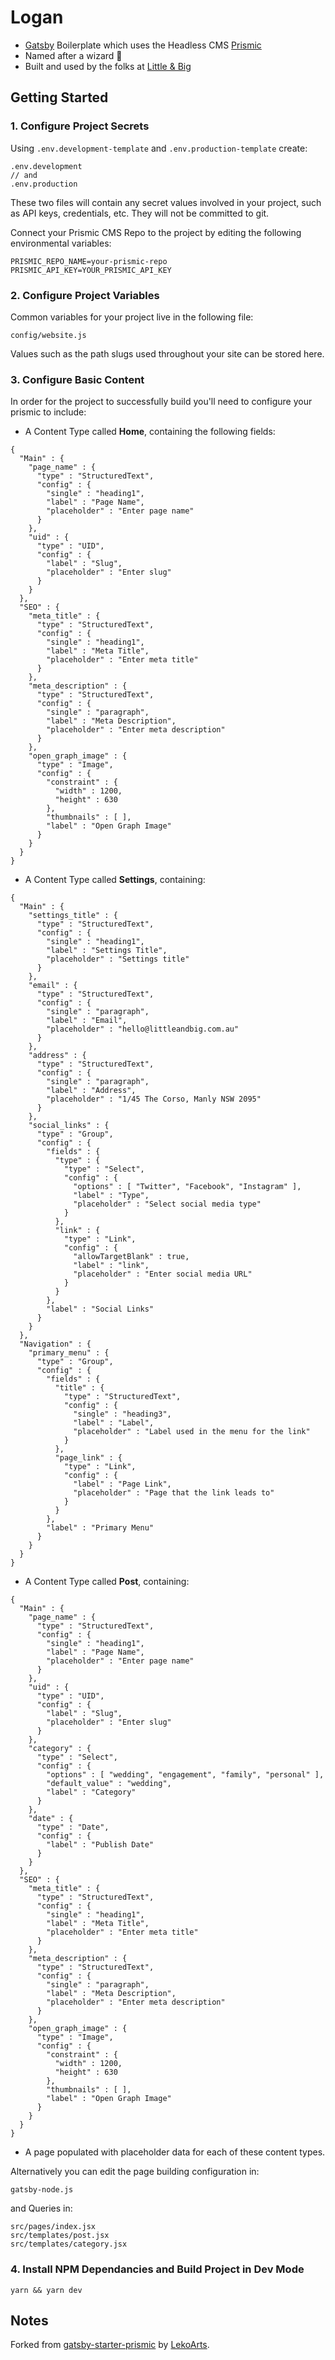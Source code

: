 # Logan

- [Gatsby](https://gatsbyjs.org) Boilerplate which uses the Headless CMS [Prismic](https://prismic.io/)
- Named after a wizard 🧙
- Built and used by the folks at [Little & Big](https://www.littleandbig.com.au/)

## Getting Started

### 1. Configure Project Secrets

Using `.env.development-template` and `.env.production-template` create:
```
.env.development
// and
.env.production
```

These two files will contain any secret values involved in your project, such as
API keys, credentials, etc. They will not be committed to git.

Connect your Prismic CMS Repo to the project by editing the following
environmental variables:
```
PRISMIC_REPO_NAME=your-prismic-repo
PRISMIC_API_KEY=YOUR_PRISMIC_API_KEY
```

### 2. Configure Project Variables
Common variables for your project live in the following file:
```
config/website.js
```
Values such as the path slugs used throughout your site can be stored here.

### 3. Configure Basic Content
In order for the project to successfully build you'll need to configure your prismic to include:

- A Content Type called **Home**, containing the following fields:
```
{
  "Main" : {
    "page_name" : {
      "type" : "StructuredText",
      "config" : {
        "single" : "heading1",
        "label" : "Page Name",
        "placeholder" : "Enter page name"
      }
    },
    "uid" : {
      "type" : "UID",
      "config" : {
        "label" : "Slug",
        "placeholder" : "Enter slug"
      }
    }
  },
  "SEO" : {
    "meta_title" : {
      "type" : "StructuredText",
      "config" : {
        "single" : "heading1",
        "label" : "Meta Title",
        "placeholder" : "Enter meta title"
      }
    },
    "meta_description" : {
      "type" : "StructuredText",
      "config" : {
        "single" : "paragraph",
        "label" : "Meta Description",
        "placeholder" : "Enter meta description"
      }
    },
    "open_graph_image" : {
      "type" : "Image",
      "config" : {
        "constraint" : {
          "width" : 1200,
          "height" : 630
        },
        "thumbnails" : [ ],
        "label" : "Open Graph Image"
      }
    }
  }
}
```

- A Content Type called **Settings**, containing:
```
{
  "Main" : {
    "settings_title" : {
      "type" : "StructuredText",
      "config" : {
        "single" : "heading1",
        "label" : "Settings Title",
        "placeholder" : "Settings title"
      }
    },
    "email" : {
      "type" : "StructuredText",
      "config" : {
        "single" : "paragraph",
        "label" : "Email",
        "placeholder" : "hello@littleandbig.com.au"
      }
    },
    "address" : {
      "type" : "StructuredText",
      "config" : {
        "single" : "paragraph",
        "label" : "Address",
        "placeholder" : "1/45 The Corso, Manly NSW 2095"
      }
    },
    "social_links" : {
      "type" : "Group",
      "config" : {
        "fields" : {
          "type" : {
            "type" : "Select",
            "config" : {
              "options" : [ "Twitter", "Facebook", "Instagram" ],
              "label" : "Type",
              "placeholder" : "Select social media type"
            }
          },
          "link" : {
            "type" : "Link",
            "config" : {
              "allowTargetBlank" : true,
              "label" : "link",
              "placeholder" : "Enter social media URL"
            }
          }
        },
        "label" : "Social Links"
      }
    }
  },
  "Navigation" : {
    "primary_menu" : {
      "type" : "Group",
      "config" : {
        "fields" : {
          "title" : {
            "type" : "StructuredText",
            "config" : {
              "single" : "heading3",
              "label" : "Label",
              "placeholder" : "Label used in the menu for the link"
            }
          },
          "page_link" : {
            "type" : "Link",
            "config" : {
              "label" : "Page Link",
              "placeholder" : "Page that the link leads to"
            }
          }
        },
        "label" : "Primary Menu"
      }
    }
  }
}
```

- A Content Type called **Post**, containing:
```
{
  "Main" : {
    "page_name" : {
      "type" : "StructuredText",
      "config" : {
        "single" : "heading1",
        "label" : "Page Name",
        "placeholder" : "Enter page name"
      }
    },
    "uid" : {
      "type" : "UID",
      "config" : {
        "label" : "Slug",
        "placeholder" : "Enter slug"
      }
    },
    "category" : {
      "type" : "Select",
      "config" : {
        "options" : [ "wedding", "engagement", "family", "personal" ],
        "default_value" : "wedding",
        "label" : "Category"
      }
    },
    "date" : {
      "type" : "Date",
      "config" : {
        "label" : "Publish Date"
      }
    }
  },
  "SEO" : {
    "meta_title" : {
      "type" : "StructuredText",
      "config" : {
        "single" : "heading1",
        "label" : "Meta Title",
        "placeholder" : "Enter meta title"
      }
    },
    "meta_description" : {
      "type" : "StructuredText",
      "config" : {
        "single" : "paragraph",
        "label" : "Meta Description",
        "placeholder" : "Enter meta description"
      }
    },
    "open_graph_image" : {
      "type" : "Image",
      "config" : {
        "constraint" : {
          "width" : 1200,
          "height" : 630
        },
        "thumbnails" : [ ],
        "label" : "Open Graph Image"
      }
    }
  }
}
```

- A page populated with placeholder data for each of these content types.

Alternatively you can edit the page building configuration in:
```
gatsby-node.js
```
and Queries in:
```
src/pages/index.jsx
src/templates/post.jsx
src/templates/category.jsx
```

### 4. Install NPM Dependancies and Build Project in Dev Mode

```
yarn && yarn dev
```


## Notes

Forked from [gatsby-starter-prismic](https://github.com/LekoArts/gatsby-starter-prismic/) by [LekoArts](https://github.com/LekoArts).
